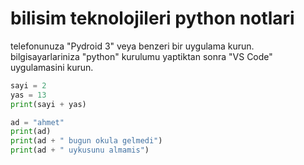 # bilisim teknolojileri python notlari 

telefonunuza "Pydroid 3" veya benzeri bir uygulama kurun.
bilgisayarlariniza "python" kurulumu yaptiktan sonra "VS Code" uygulamasini kurun.

```python
sayi = 2
yas = 13 
print(sayi + yas) 
```

```python
ad = "ahmet"
print(ad)
print(ad + " bugun okula gelmedi")
print(ad + " uykusunu almamis")
```
